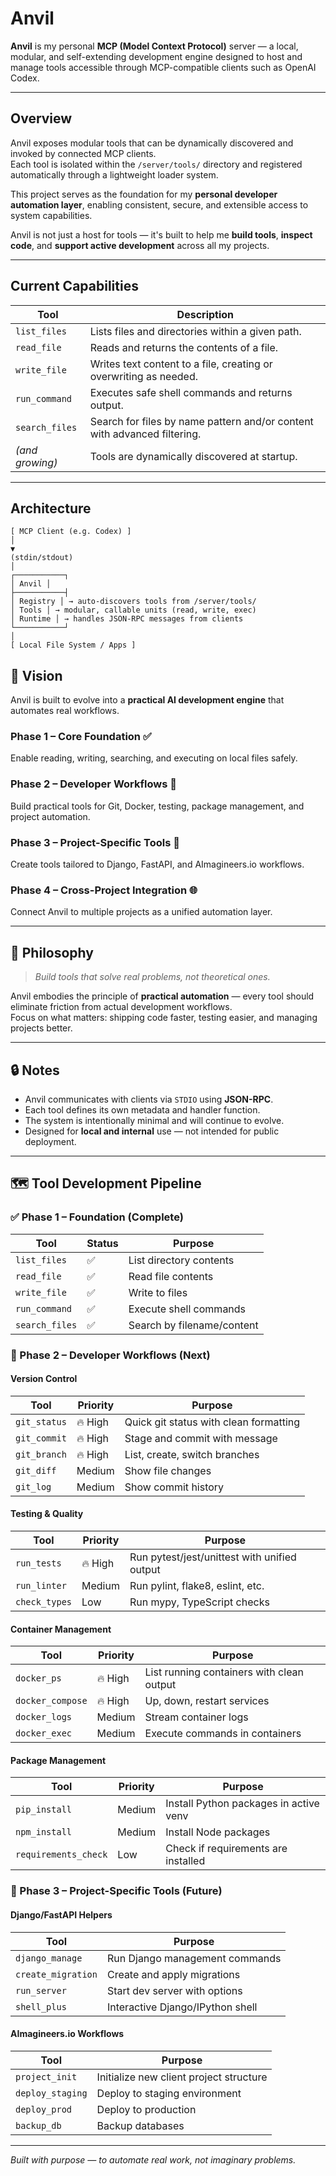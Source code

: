 # Anvil

**Anvil** is my personal **MCP (Model Context Protocol)** server — a local, modular, and self-extending development engine designed to host and manage tools accessible through MCP-compatible clients such as OpenAI Codex.

---

## Overview

Anvil exposes modular tools that can be dynamically discovered and invoked by connected MCP clients.  
Each tool is isolated within the `/server/tools/` directory and registered automatically through a lightweight loader system.

This project serves as the foundation for my **personal developer automation layer**, enabling consistent, secure, and extensible access to system capabilities.

Anvil is not just a host for tools — it's built to help me **build tools**, **inspect code**, and **support active development** across all my projects.

---

## Current Capabilities

| Tool | Description |
|------|--------------|
| `list_files` | Lists files and directories within a given path. |
| `read_file` | Reads and returns the contents of a file. |
| `write_file` | Writes text content to a file, creating or overwriting as needed. |
| `run_command` | Executes safe shell commands and returns output. |
| `search_files` | Search for files by name pattern and/or content with advanced filtering. |
| *(and growing)* | Tools are dynamically discovered at startup. |

---

## Architecture
```
[ MCP Client (e.g. Codex) ]
│
▼
(stdin/stdout)
│
┌───────────┐
│ Anvil │
├───────────┤
│ Registry │ → auto-discovers tools from /server/tools/
│ Tools │ → modular, callable units (read, write, exec)
│ Runtime │ → handles JSON-RPC messages from clients
└───────────┘
│
[ Local File System / Apps ]
```

## 🚀 Vision

Anvil is built to evolve into a **practical AI development engine** that automates real workflows.

### Phase 1 – Core Foundation ✅
Enable reading, writing, searching, and executing on local files safely.

### Phase 2 – Developer Workflows 🔨
Build practical tools for Git, Docker, testing, package management, and project automation.

### Phase 3 – Project-Specific Tools 🎯
Create tools tailored to Django, FastAPI, and AImagineers.io workflows.

### Phase 4 – Cross-Project Integration 🌐
Connect Anvil to multiple projects as a unified automation layer.

---

## 🧠 Philosophy

> *Build tools that solve real problems, not theoretical ones.*

Anvil embodies the principle of **practical automation** — every tool should eliminate friction from actual development workflows.  
Focus on what matters: shipping code faster, testing easier, and managing projects better.

---

## 🔒 Notes

- Anvil communicates with clients via `STDIO` using **JSON-RPC**.
- Each tool defines its own metadata and handler function.
- The system is intentionally minimal and will continue to evolve.
- Designed for **local and internal** use — not intended for public deployment.

---

## 🗺️ Tool Development Pipeline

### ✅ Phase 1 – Foundation (Complete)
| Tool | Status | Purpose |
|------|--------|----------|
| `list_files` | ✅ | List directory contents |
| `read_file` | ✅ | Read file contents |
| `write_file` | ✅ | Write to files |
| `run_command` | ✅ | Execute shell commands |
| `search_files` | ✅ | Search by filename/content |

### 🔨 Phase 2 – Developer Workflows (Next)

#### Version Control
| Tool | Priority | Purpose |
|------|----------|----------|
| `git_status` | 🔥 High | Quick git status with clean formatting |
| `git_commit` | 🔥 High | Stage and commit with message |
| `git_branch` | 🔥 High | List, create, switch branches |
| `git_diff` | Medium | Show file changes |
| `git_log` | Medium | Show commit history |

#### Testing & Quality
| Tool | Priority | Purpose |
|------|----------|----------|
| `run_tests` | 🔥 High | Run pytest/jest/unittest with unified output |
| `run_linter` | Medium | Run pylint, flake8, eslint, etc. |
| `check_types` | Low | Run mypy, TypeScript checks |

#### Container Management
| Tool | Priority | Purpose |
|------|----------|----------|
| `docker_ps` | 🔥 High | List running containers with clean output |
| `docker_compose` | 🔥 High | Up, down, restart services |
| `docker_logs` | Medium | Stream container logs |
| `docker_exec` | Medium | Execute commands in containers |

#### Package Management
| Tool | Priority | Purpose |
|------|----------|----------|
| `pip_install` | Medium | Install Python packages in active venv |
| `npm_install` | Medium | Install Node packages |
| `requirements_check` | Low | Check if requirements are installed |

### 🎯 Phase 3 – Project-Specific Tools (Future)

#### Django/FastAPI Helpers
| Tool | Purpose |
|------|----------|
| `django_manage` | Run Django management commands |
| `create_migration` | Create and apply migrations |
| `run_server` | Start dev server with options |
| `shell_plus` | Interactive Django/IPython shell |

#### AImagineers.io Workflows
| Tool | Purpose |
|------|----------|
| `project_init` | Initialize new client project structure |
| `deploy_staging` | Deploy to staging environment |
| `deploy_prod` | Deploy to production |
| `backup_db` | Backup databases |

---

*Built with purpose — to automate real work, not imaginary problems.*
